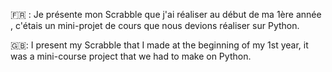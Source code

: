 🇫🇷 : Je présente mon Scrabble que j'ai réaliser au début de ma 1ère année , c'étais un mini-projet de cours que nous devions réaliser sur Python.


🇬🇧: I present my Scrabble that I made at the beginning of my 1st year, it was a mini-course project that we had to make on Python.
